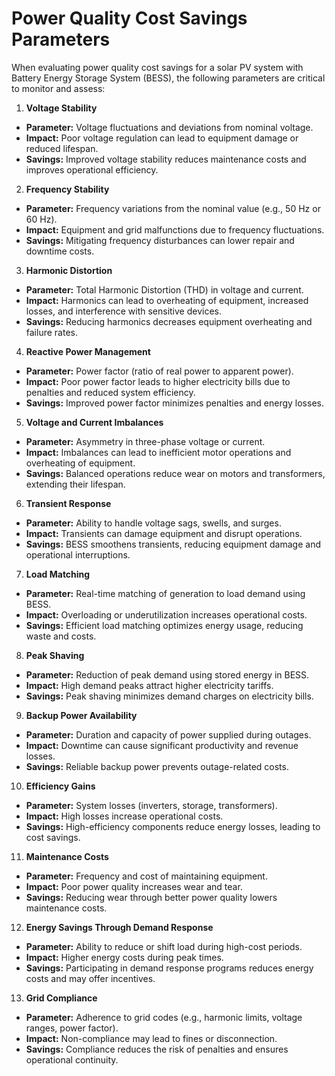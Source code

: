 # Power Quality Cost Savings Parameters

When evaluating power quality cost savings for a solar PV system with Battery Energy Storage System (BESS), the following parameters are critical to monitor and assess:

1. **Voltage Stability**

- **Parameter:** Voltage fluctuations and deviations from nominal voltage.
- **Impact:** Poor voltage regulation can lead to equipment damage or reduced lifespan.
- **Savings:** Improved voltage stability reduces maintenance costs and improves operational efficiency.

2. **Frequency Stability**

- **Parameter:** Frequency variations from the nominal value (e.g., 50 Hz or 60 Hz).
- **Impact:** Equipment and grid malfunctions due to frequency fluctuations.
- **Savings:** Mitigating frequency disturbances can lower repair and downtime costs.

3. **Harmonic Distortion**

- **Parameter:** Total Harmonic Distortion (THD) in voltage and current.
- **Impact:** Harmonics can lead to overheating of equipment, increased losses, and interference with sensitive devices.
- **Savings:** Reducing harmonics decreases equipment overheating and failure rates.

4. **Reactive Power Management**

- **Parameter:** Power factor (ratio of real power to apparent power).
- **Impact:** Poor power factor leads to higher electricity bills due to penalties and reduced system efficiency.
- **Savings:** Improved power factor minimizes penalties and energy losses.

5. **Voltage and Current Imbalances**

- **Parameter:** Asymmetry in three-phase voltage or current.
- **Impact:** Imbalances can lead to inefficient motor operations and overheating of equipment.
- **Savings:** Balanced operations reduce wear on motors and transformers, extending their lifespan.

6. **Transient Response**

- **Parameter:** Ability to handle voltage sags, swells, and surges.
- **Impact:** Transients can damage equipment and disrupt operations.
- **Savings:** BESS smoothens transients, reducing equipment damage and operational interruptions.

7. **Load Matching**

- **Parameter:** Real-time matching of generation to load demand using BESS.
- **Impact:** Overloading or underutilization increases operational costs.
- **Savings:** Efficient load matching optimizes energy usage, reducing waste and costs.

8. **Peak Shaving**

- **Parameter:** Reduction of peak demand using stored energy in BESS.
- **Impact:** High demand peaks attract higher electricity tariffs.
- **Savings:** Peak shaving minimizes demand charges on electricity bills.

9. **Backup Power Availability**

- **Parameter:** Duration and capacity of power supplied during outages.
- **Impact:** Downtime can cause significant productivity and revenue losses.
- **Savings:** Reliable backup power prevents outage-related costs.

10. **Efficiency Gains**

- **Parameter:** System losses (inverters, storage, transformers).
- **Impact:** High losses increase operational costs.
- **Savings:** High-efficiency components reduce energy losses, leading to cost savings.

11. **Maintenance Costs**

- **Parameter:** Frequency and cost of maintaining equipment.
- **Impact:** Poor power quality increases wear and tear.
- **Savings:** Reducing wear through better power quality lowers maintenance costs.

12. **Energy Savings Through Demand Response**

- **Parameter:** Ability to reduce or shift load during high-cost periods.
- **Impact:** Higher energy costs during peak times.
- **Savings:** Participating in demand response programs reduces energy costs and may offer incentives.

13. **Grid Compliance**

- **Parameter:** Adherence to grid codes (e.g., harmonic limits, voltage ranges, power factor).
- **Impact:** Non-compliance may lead to fines or disconnection.
- **Savings:** Compliance reduces the risk of penalties and ensures operational continuity.
